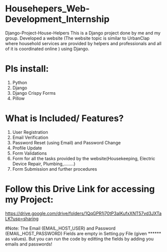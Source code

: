 # Househepers_Web-Development_Internship
Django-Project-House-Helpers This is a Django project done by me and my group. Developed a website (The website topic is similar to UrbanClap where household services are provided by helpers and professionals and all of it is coordinated online ) using Django.
# Pls install:
1. Python
2. Django
3. Django Crispy Forms
4. Pillow
# What is Included/ Features?
1. User Registration
2. Email Verification
3. Password Reset (using Email) and Password Change
4. Profile Update
5. Form Validations
6. Form for all the tasks provided by the website(Housekeeping, Electric Device Repair, Plumbing,........)
7. Form Submission and further procedures
# Follow this Drive Link for accessing my Project:
https://drive.google.com/drive/folders/1QqGPR1j70tP3aIKufxXNT57vd3JXTaLK?usp=sharing

#Note: The Email (EMAIL_HOST_USER) and Password (EMAIL_HOST_PASSWORD) Fields are empty in Setting.py File (given ****** as values). But you can run the code by editting the fields by adding you emails and passwords!
